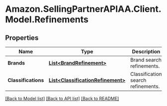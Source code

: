 # Amazon.SellingPartnerAPIAA.Client.Model.Refinements
## Properties

Name | Type | Description | Notes
------------ | ------------- | ------------- | -------------
**Brands** | [**List&lt;BrandRefinement&gt;**](BrandRefinement.md) | Brand search refinements. | 
**Classifications** | [**List&lt;ClassificationRefinement&gt;**](ClassificationRefinement.md) | Classification search refinements. | 

[[Back to Model list]](../README.md#documentation-for-models) [[Back to API list]](../README.md#documentation-for-api-endpoints) [[Back to README]](../README.md)

